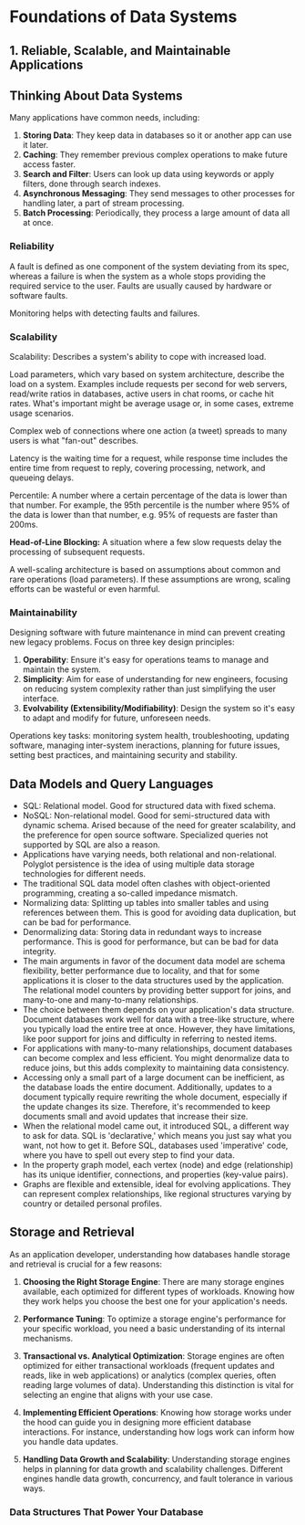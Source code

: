 # Foundations of Data Systems

## 1. Reliable, Scalable, and Maintainable Applications

## Thinking About Data Systems

Many applications have common needs, including:

1. **Storing Data**: They keep data in databases so it or another app can use it later.
2. **Caching**: They remember previous complex operations to make future access faster.
3. **Search and Filter**: Users can look up data using keywords or apply filters, done through search indexes.
4. **Asynchronous Messaging**: They send messages to other processes for handling later, a part of stream processing.
5. **Batch Processing**: Periodically, they process a large amount of data all at once.

### Reliability

A fault is defined as one component of the system deviating from its spec, whereas a failure is when the system as a whole stops providing the required service to the user. Faults are usually caused by hardware or software faults.

Monitoring helps with detecting faults and failures.

### Scalability

Scalability: Describes a system's ability to cope with increased load.

Load parameters, which vary based on system architecture, describe the load on a system. Examples include requests per second for web servers, read/write ratios in databases, active users in chat rooms, or cache hit rates. What's important might be average usage or, in some cases, extreme usage scenarios.

Complex web of connections where one action (a tweet) spreads to many users is what "fan-out" describes.

Latency is the waiting time for a request, while response time includes the entire time from request to reply, covering processing, network, and queueing delays.

Percentile: A number where a certain percentage of the data is lower than that number. For example, the 95th percentile is the number where 95% of the data is lower than that number, e.g. 95% of requests are faster than 200ms.

**Head-of-Line Blocking:** A situation where a few slow requests delay the processing of subsequent requests.

A well-scaling architecture is based on assumptions about common and rare operations (load parameters). If these assumptions are wrong, scaling efforts can be wasteful or even harmful.

### Maintainability

Designing software with future maintenance in mind can prevent creating new legacy problems. Focus on three key design principles:

1. **Operability**: Ensure it's easy for operations teams to manage and maintain the system.
2. **Simplicity**: Aim for ease of understanding for new engineers, focusing on reducing system complexity rather than just simplifying the user interface.
3. **Evolvability (Extensibility/Modifiability)**: Design the system so it's easy to adapt and modify for future, unforeseen needs.

Operations key tasks: monitoring system health, troubleshooting, updating software, managing inter-system ineractions, planning for future issues, setting best practices, and maintaining security and stability.

## Data Models and Query Languages

- SQL: Relational model. Good for structured data with fixed schema.
- NoSQL: Non-relational model. Good for semi-structured data with dynamic schema. Arised because of the need for greater scalability, and the preference for open source software. Specialized queries not supported by SQL are also a reason.
- Applications have varying needs, both relational and non-relational. Polyglot persistence is the idea of using multiple data storage technologies for different needs.
- The traditional SQL data model often clashes with object-oriented programming, creating a so-called impedance mismatch.
- Normalizing data: Splitting up tables into smaller tables and using references between them. This is good for avoiding data duplication, but can be bad for performance.
- Denormalizing data: Storing data in redundant ways to increase performance. This is good for performance, but can be bad for data integrity.
- The main arguments in favor of the document data model are schema flexibility, better performance due to locality, and that for some applications it is closer to the data structures used by the application. The relational model counters by providing better support for joins, and many-to-one and many-to-many relationships.
- The choice between them depends on your application's data structure. Document databases work well for data with a tree-like structure, where you typically load the entire tree at once. However, they have limitations, like poor support for joins and difficulty in referring to nested items.
- For applications with many-to-many relationships, document databases can become complex and less efficient. You might denormalize data to reduce joins, but this adds complexity to maintaining data consistency.
- Accessing only a small part of a large document can be inefficient, as the database loads the entire document. Additionally, updates to a document typically require rewriting the whole document, especially if the update changes its size. Therefore, it's recommended to keep documents small and avoid updates that increase their size.
- When the relational model came out, it introduced SQL, a different way to ask for data. SQL is 'declarative,' which means you just say what you want, not how to get it. Before SQL, databases used 'imperative' code, where you have to spell out every step to find your data.
- In the property graph model, each vertex (node) and edge (relationship) has its unique identifier, connections, and properties (key-value pairs).
- Graphs are flexible and extensible, ideal for evolving applications. They can represent complex relationships, like regional structures varying by country or detailed personal profiles.

## Storage and Retrieval

As an application developer, understanding how databases handle storage and retrieval is crucial for a few reasons:

1. **Choosing the Right Storage Engine**: There are many storage engines available, each optimized for different types of workloads. Knowing how they work helps you choose the best one for your application's needs.

2. **Performance Tuning**: To optimize a storage engine's performance for your specific workload, you need a basic understanding of its internal mechanisms.

3. **Transactional vs. Analytical Optimization**: Storage engines are often optimized for either transactional workloads (frequent updates and reads, like in web applications) or analytics (complex queries, often reading large volumes of data). Understanding this distinction is vital for selecting an engine that aligns with your use case.

4. **Implementing Efficient Operations**: Knowing how storage works under the hood can guide you in designing more efficient database interactions. For instance, understanding how logs work can inform how you handle data updates.

5. **Handling Data Growth and Scalability**: Understanding storage engines helps in planning for data growth and scalability challenges. Different engines handle data growth, concurrency, and fault tolerance in various ways.

### Data Structures That Power Your Database
